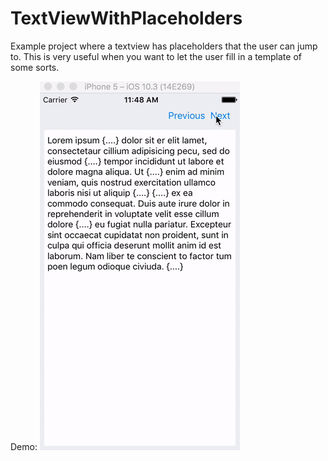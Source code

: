 # TextViewWithPlaceholders

Example project where a textview has placeholders that the user can jump to.
This is very useful when you want to let the user fill in a template of some
sorts.

Demo:
![Demo](demo.gif)
